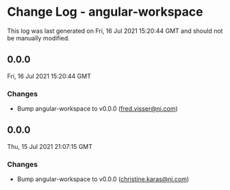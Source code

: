 # Change Log - angular-workspace

This log was last generated on Fri, 16 Jul 2021 15:20:44 GMT and should not be manually modified.

<!-- Start content -->

## 0.0.0

Fri, 16 Jul 2021 15:20:44 GMT

### Changes

- Bump angular-workspace to v0.0.0 (fred.visser@ni.com)

## 0.0.0

Thu, 15 Jul 2021 21:07:15 GMT

### Changes

- Bump angular-workspace to v0.0.0 (christine.karas@ni.com)
